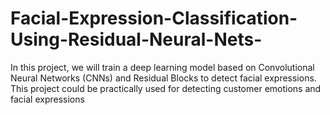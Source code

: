 # Facial-Expression-Classification-Using-Residual-Neural-Nets-
In this project, we will train a deep learning model based on Convolutional Neural Networks (CNNs) and Residual Blocks to detect facial expressions. This project could be practically used for detecting customer emotions and facial expressions
